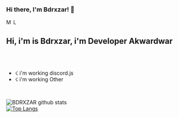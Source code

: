### Hi there, I'm Bdrxzar! 👋
<a href="https://discordapp.com/users/776714971782053889/">
  <img align="left" alt="My Discord" width="16px" src="https://cdn.jsdelivr.net/npm/simple-icons@v3/icons/discord.svg" />
</a>
 <a href="https://github.com/badriian24">
  <img align="left" alt="Lebyy's Github's" width="16px" src="https://cdn.jsdelivr.net/npm/simple-icons@v3/icons/github.svg" />
</a>

<br />

## Hi, i'm is Bdrxzar, i'm Developer Akwardwar

<br />
<br />

- ☇ i'm working discord.js
- ☇ i'm working Other

<br />

![BDRXZAR github stats](https://github-readme-stats.vercel.app/api?username=badriian24&show_icons=true&theme=tokyonight)
<br />
[![Top Langs](https://github-readme-stats.vercel.app/api/top-langs/?username=badriian24)](https://github.com/badriian24/Bdrxzar)
